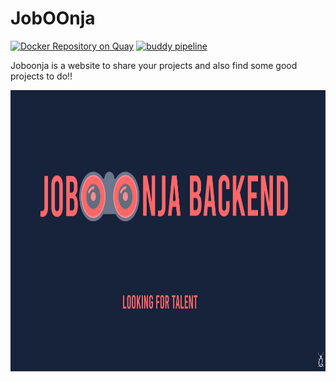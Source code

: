 # JobOOnja

[![Docker Repository on Quay](https://quay.io/repository/ysjf/joboonja_back/status "Docker Repository on Quay")](https://quay.io/repository/ysjf/joboonja_back)
[![buddy pipeline](https://app.buddy.works/joboonja/ie-utcourse-backend/pipelines/pipeline/190747/badge.svg?token=25e4bdec5c202fc8257db455e5fe466dbdda77a02f26063b4ac5bc82c370f741 "buddy pipeline")](https://app.buddy.works/joboonja/ie-utcourse-backend/pipelines/pipeline/190747)

Joboonja is a website to share your projects and also find some good projects to do!!

<img src="https://github.com/joboonja/Backend/blob/master/BackendCover.png" width="900" height="450" />
